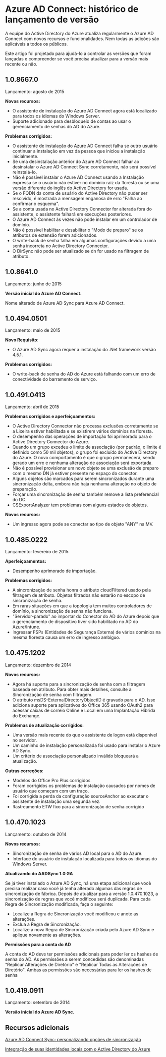<properties
   pageTitle="Azure AD Connect: histórico de versão | Microsoft Azure"
	description="Este tópico lista todas as versões do Azure AD Connect e Azure AD Sync"
	services="active-directory"
	documentationCenter=""
	authors="AndKjell"
	manager="stevenpo"
	editor=""/>

<tags
   ms.service="active-directory"
	ms.devlang="na"
	ms.topic="article"
	ms.tgt_pltfrm="na"
	ms.workload="identity"
	ms.date="08/24/2015"
	ms.author="andkjell"/>

# Azure AD Connect: histórico de lançamento de versão

A equipe do Active Directory do Azure atualiza regularmente o Azure AD Connect com novos recursos e funcionalidades. Nem todas as adições são aplicáveis a todos os públicos.

Este artigo foi projetado para ajudá-lo a controlar as versões que foram lançadas e compreender se você precisa atualizar para a versão mais recente ou não.

## 1\.0.8667.0
Lançamento: agosto de 2015

**Novos recursos:**

- O assistente de instalação do Azure AD Connect agora está localizado para todos os idiomas do Windows Server.
- Suporte adicionado para desbloqueio de contas ao usar o gerenciamento de senhas do AD do Azure.

**Problemas corrigidos:**

- O assistente de instalação do Azure AD Connect falha se outro usuário continuar a instalação em vez da pessoa que iniciou a instalação inicialmente.
- Se uma desinstalação anterior do Azure AD Connect falhar ao desinstalar o Azure AD Connect Sync corretamente, não será possível reinstalá-lo.
- Não é possível instalar o Azure AD Connect usando a Instalação expressa se o usuário não estiver no domínio raiz da floresta ou se uma versão diferente do inglês do Active Directory for usada.
- Se o FQDN da conta de usuário do Active Directory não puder ser resolvido, é mostrada a mensagem enganosa de erro "Falha ao confirmar o esquema".
- Se a conta usada no Active Directory Connector for alterada fora do assistente, o assistente falhará em execuções posteriores.
- O Azure AD Connect às vezes não pode instalar em um controlador de domínio.
- Não é possível habilitar e desabilitar o "Modo de preparo" se os atributos de extensão forem adicionados.
- O write-back de senha falha em algumas configurações devido a uma senha incorreta no Active Directory Connector.
- O DirSync não pode ser atualizado se dn for usado na filtragem de atributo.

## 1\.0.8641.0
Lançamento: junho de 2015

**Versão inicial do Azure AD Connect.**

Nome alterado de Azure AD Sync para Azure AD Connect.

## 1\.0.494.0501
Lançamento: maio de 2015

**Novo Requisito:**

- O Azure AD Sync agora requer a instalação do .Net framework versão 4.5.1.

**Problemas corrigidos:**

- O write-back de senha do AD do Azure está falhando com um erro de conectividade do barramento de serviço.

## 1\.0.491.0413
Lançamento: abril de 2015

**Problemas corrigidos e aperfeiçoamentos:**

- O Active Directory Connector não processa exclusões corretamente se a Lixeira estiver habilitada e se existirem vários domínios na floresta.
- O desempenho das operações de importação foi aprimorado para o Active Directory Connector do Azure.
- Quando um grupo excedeu o limite de associação (por padrão, o limite é definido como 50 mil objetos), o grupo foi excluído do Active Directory do Azure. O novo comportamento é que o grupo permanecerá, sendo gerado um erro e nenhuma alteração de associação será exportada.
- Não é possível provisionar um novo objeto se uma exclusão de preparo com o mesmo DN já estiver presente no espaço do conector.
- Alguns objetos são marcados para serem sincronizados durante uma sincronização delta, embora não haja nenhuma alteração no objeto de preparação.
- Forçar uma sincronização de senha também remove a lista preferencial do DC.
- CSExportAnalyzer tem problemas com alguns estados de objetos.

**Novos recursos:**

- Um ingresso agora pode se conectar ao tipo de objeto "ANY" na MV.

## 1\.0.485.0222
Lançamento: fevereiro de 2015

**Aperfeiçoamentos:**

- Desempenho aprimorado de importação.

**Problemas corrigidos:**

- A sincronização de senha honra o atributo cloudFiltered usado pela filtragem de atributo. Objetos filtrados não estarão no escopo de sincronização de senha.
- Em raras situações em que a topologia tem muitos controladores de domínio, a sincronização de senha não funciona.
- "Servidor-parado" ao importar do Conector do AD do Azure depois que o gerenciamento de dispositivo tiver sido habilitado no AD do Azure/Intune.
- Ingressar FSPs (Entidades de Segurança Externa) de vários domínios na mesma floresta causa um erro de ingresso ambíguo.

## 1\.0.475.1202
Lançamento: dezembro de 2014

**Novos recursos:**

- Agora há suporte para a sincronização de senha com a filtragem baseada em atributo. Para obter mais detalhes, consulte a Sincronização de senha com filtragem.
- O atributo msDS-ExternalDirectoryObjectID é gravado para o AD. Isso adiciona suporte para aplicativos do Office 365 usando OAuth2 para acessar caixas de correio Online e Local em uma Implantação Híbrida do Exchange.

**Problemas de atualização corrigidos:**

- Uma versão mais recente do que o assistente de logon está disponível no servidor.
- Um caminho de instalação personalizada foi usado para instalar o Azure AD Sync.
- Um critério de associação personalizado inválido bloqueará a atualização.

**Outras correções:**

- Modelos do Office Pro Plus corrigidos.
- Foram corrigidos os problemas de instalação causados por nomes de usuário que começam com um traço.
- Foi corrigida a perda da configuração sourceAnchor ao executar o assistente de instalação uma segunda vez.
- Rastreamento ETW fixo para a sincronização de senha corrigido

## 1\.0.470.1023
Lançamento: outubro de 2014

**Novos recursos:**

- Sincronização de senha de vários AD local para o AD do Azure.
- Interface do usuário de instalação localizada para todos os idiomas do Windows Server.

**Atualizando do AADSync 1.0 GA**

Se já tiver instalado o Azure AD Sync, há uma etapa adicional que você precisa realizar caso você já tenha alterado algumas das regras de sincronização de fábrica. Depois de atualizar para a versão 1.0.470.1023, a sincronização de regras que você modificou será duplicada. Para cada Regra de Sincronização modificada, faça o seguinte:

- Localize a Regra de Sincronização você modificou e anote as alterações.
- Exclua a Regra de Sincronização.
- Localize a nova Regra de Sincronização criada pelo Azure AD Sync e aplique novamente as alterações.

**Permissões para a conta do AD**

A conta do AD deve ter permissões adicionais para poder ler os hashes de senha do AD. As permissões a serem concedidas são denominadas "Replicar Alterações de Diretório" e "Replicar Todas as Alterações de Diretório". Ambas as permissões são necessárias para ler os hashes de senha

## 1\.0.419.0911
Lançamento: setembro de 2014

**Versão inicial do Azure AD Sync.**

## Recursos adicionais
[Azure AD Connect Sync: personalizando opções de sincronização](active-directory-aadconnectsync-whatis.md)

[Integração de suas identidades locais com o Active Directory do Azure](active-directory-aadconnect.md)

<!---HONumber=August15_HO9-->